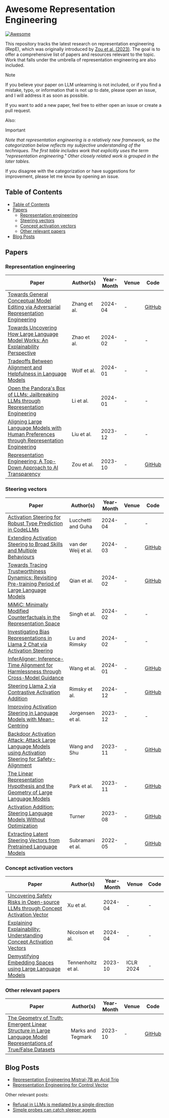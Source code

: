 # Awesome Representation Engineering

[![Awesome](https://awesome.re/badge-flat.svg)](https://github.com/chrisliu298/awesome-representation-engineering)

This repository tracks the latest research on representation engineering (RepE), which was originally introduced by [Zou et al. (2023)](https://arxiv.org/abs/2310.01405). The goal is to offer a comprehensive list of papers and resources relevant to the topic. Work that falls under the umbrella of representation engineering are also included.

> [!NOTE]
> If you believe your paper on LLM unlearning is not included, or if you find a mistake, typo, or information that is not up to date, please open an issue, and I will address it as soon as possible.
>
> If you want to add a new paper, feel free to either open an issue or create a pull request.

Also:

> [!IMPORTANT]
> *Note that representation engineering is a relatively new framework, so the categorization below reflects my subjective understanding of the techniques. The first table includes work that explicitly uses the term "representation engineering." Other closely related work is grouped in the later tables.*
>
> If you disagree with the categorization or have suggestions for improvement, please let me know by opening an issue.

## Table of Contents

- [Table of Contents](#table-of-contents)
- [Papers](#papers)
  - [Representation engineering](#representation-engineering)
  - [Steering vectors](#steering-vectors)
  - [Concept activation vectors](#concept-activation-vectors)
  - [Other relevant papers](#other-relevant-papers)
- [Blog Posts](#blog-posts)

## Papers

### Representation engineering

| Paper                                                                                                                        | Author(s)    | Year-Month | Venue | Code                                                                            |
| ---------------------------------------------------------------------------------------------------------------------------- | ------------ | ---------- | ----- | ------------------------------------------------------------------------------- |
| [Towards General Conceptual Model Editing via Adversarial Representation Engineering](https://arxiv.org/abs/2404.13752)      | Zhang et al. | 2024-04    | -     | [GitHub](https://github.com/Zhang-Yihao/Adversarial-Representation-Engineering) |
| [Towards Uncovering How Large Language Model Works: An Explainability Perspective](https://arxiv.org/abs/2402.10688)         | Zhao et al.  | 2024-02    | -     | -                                                                               |
| [Tradeoffs Between Alignment and Helpfulness in Language Models](https://arxiv.org/abs/2401.16332)                           | Wolf et al.  | 2024-01    | -     | -                                                                               |
| [Open the Pandora's Box of LLMs: Jailbreaking LLMs through Representation Engineering](https://arxiv.org/abs/2401.06824)     | Li et al.    | 2024-01    | -     | -                                                                               |
| [Aligning Large Language Models with Human Preferences through Representation Engineering](https://arxiv.org/abs/2312.15997) | Liu et al.   | 2023-12    | -     | -                                                                               |
| [Representation Engineering: A Top-Down Approach to AI Transparency](https://arxiv.org/abs/2310.01405)                       | Zou et al.   | 2023-10    | -     | [GitHub](https://github.com/andyzoujm/representation-engineering)               |

### Steering vectors

| Paper                                                                                                                                       | Author(s)           | Year-Month | Venue | Code                                                                  |
| ------------------------------------------------------------------------------------------------------------------------------------------- | ------------------- | ---------- | ----- | --------------------------------------------------------------------- |
| [Activation Steering for Robust Type Prediction in CodeLLMs](https://arxiv.org/abs/2404.01903)                                              | Lucchetti and Guha  | 2024-04    | -     | -                                                                     |
| [Extending Activation Steering to Broad Skills and Multiple Behaviours](https://arxiv.org/abs/2403.05767)                                   | van der Weij et al. | 2024-03    | -     | [GitHub](https://github.com/TeunvdWeij/extending-activation-addition) |
| [Towards Tracing Trustworthiness Dynamics: Revisiting Pre-training Period of Large Language Models](https://arxiv.org/abs/2402.19465)       | Qian et al.         | 2024-02    | -     | [GitHub](https://github.com/ChnQ/TracingLLM)                          |
| [MiMiC: Minimally Modified Counterfactuals in the Representation Space](https://arxiv.org/abs/2402.09631)                                   | Singh et al.        | 2024-02    | -     | -                                                                     |
| [Investigating Bias Representations in Llama 2 Chat via Activation Steering](https://arxiv.org/abs/2402.00402)                              | Lu and Rimsky       | 2024-02    | -     | -                                                                     |
| [InferAligner: Inference-Time Alignment for Harmlessness through Cross-Model Guidance](https://arxiv.org/abs/2401.11206)                    | Wang et al.         | 2024-01    | -     | [GitHub](https://github.com/Jihuai-wpy/InferAligner)                  |
| [Steering Llama 2 via Contrastive Activation Addition](https://arxiv.org/abs/2312.06681)                                                    | Rimsky et al.       | 2024-12    | -     | [GitHub](https://github.com/nrimsky/CAA)                              |
| [Improving Activation Steering in Language Models with Mean-Centring](https://arxiv.org/abs/2312.03813)                                     | Jorgensen et al.    | 2023-12    | -     | -                                                                     |
| [Backdoor Activation Attack: Attack Large Language Models using Activation Steering for Safety-Alignment](https://arxiv.org/abs/2311.09433) | Wang and Shu        | 2023-11    | -     | [GitHub](https://github.com/wang2226/Backdoor-Activation-Attack)      |
| [The Linear Representation Hypothesis and the Geometry of Large Language Models](https://arxiv.org/abs/2311.03658)                          | Park et al.         | 2023-11    | -     | [GitHub](https://github.com/KihoPark/linear_rep_geometry)             |
| [Activation Addition: Steering Language Models Without Optimization](https://arxiv.org/abs/2308.10248)                                      | Turner              | 2023-08    | -     | [GitHub](https://github.com/montemac/activation_additions)            |
| [Extracting Latent Steering Vectors from Pretrained Language Models](https://arxiv.org/abs/2205.05124)                                      | Subramani et al.    | 2022-05    | -     | [GitHub](https://github.com/nishantsubramani/steering_vectors)        |

### Concept activation vectors

| Paper                                                                                                             | Author(s)          | Year-Month | Venue     | Code |
| ----------------------------------------------------------------------------------------------------------------- | ------------------ | ---------- | --------- | ---- |
| [Uncovering Safety Risks in Open-source LLMs through Concept Activation Vector](https://arxiv.org/abs/2404.12038) | Xu et al.          | 2024-04    | -         | -    |
| [Explaining Explainability: Understanding Concept Activation Vectors](https://arxiv.org/abs/2404.03713)           | Nicolson et al.    | 2024-04    | -         | -    |
| [Demystifying Embedding Spaces using Large Language Models](https://arxiv.org/abs/2310.04475)                     | Tennenholtz et al. | 2023-10    | ICLR 2024 | -    |

### Other relevant papers

| Paper                                                                                                                                               | Author(s)         | Year-Month | Venue | Code                                                     |
| --------------------------------------------------------------------------------------------------------------------------------------------------- | ----------------- | ---------- | ----- | -------------------------------------------------------- |
| [The Geometry of Truth: Emergent Linear Structure in Large Language Model Representations of True/False Datasets](https://arxiv.org/abs/2310.06824) | Marks and Tegmark | 2023-10    | -     | [GitHub](https://github.com/saprmarks/geometry-of-truth) |

## Blog Posts

- [Representation Engineering Mistral-7B an Acid Trip](https://vgel.me/posts/representation-engineering/)
- [Representation Engineering for Control Vector](https://mlops.substack.com/p/representation-engineering-for-control)

Other relevant posts:

- [Refusal in LLMs is mediated by a single direction](https://www.alignmentforum.org/posts/jGuXSZgv6qfdhMCuJ/refusal-in-llms-is-mediated-by-a-single-direction)
- [Simple probes can catch sleeper agents](https://www.anthropic.com/research/probes-catch-sleeper-agents)
